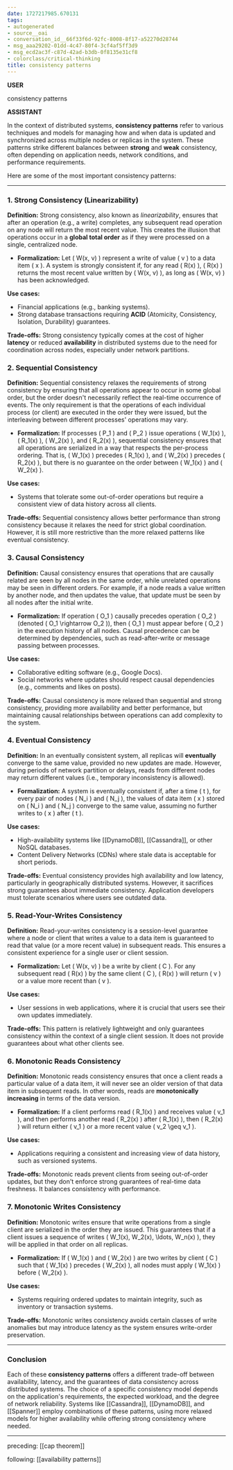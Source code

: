 ```yaml
---
date: 1727217985.670131
tags:
- autogenerated
- source__oai
- conversation_id__66f33f6d-92fc-8008-8f17-a52270d28744
- msg_aaa29202-01dd-4c47-80f4-3cf4af5ff3d9
- msg_ecd2ac3f-c87d-42ad-b3db-0f8135e31cf8
- colorclass/critical-thinking
title: consistency patterns
---
```


**USER**

consistency patterns


**ASSISTANT**

In the context of distributed systems, **consistency patterns** refer to various techniques and models for managing how and when data is updated and synchronized across multiple nodes or replicas in the system. These patterns strike different balances between **strong** and **weak** consistency, often depending on application needs, network conditions, and performance requirements.

Here are some of the most important consistency patterns:

---

### 1. **Strong Consistency (Linearizability)**

**Definition:** 
Strong consistency, also known as *linearizability*, ensures that after an operation (e.g., a write) completes, any subsequent read operation on any node will return the most recent value. This creates the illusion that operations occur in a **global total order** as if they were processed on a single, centralized node.

- **Formalization:** Let \( W(x, v) \) represent a write of value \( v \) to a data item \( x \). A system is strongly consistent if, for any read \( R(x) \), \( R(x) \) returns the most recent value written by \( W(x, v) \), as long as \( W(x, v) \) has been acknowledged.

**Use cases:**
- Financial applications (e.g., banking systems).
- Strong database transactions requiring **ACID** (Atomicity, Consistency, Isolation, Durability) guarantees.
  
**Trade-offs:** Strong consistency typically comes at the cost of higher **latency** or reduced **availability** in distributed systems due to the need for coordination across nodes, especially under network partitions.

### 2. **Sequential Consistency**

**Definition:**
Sequential consistency relaxes the requirements of strong consistency by ensuring that all operations appear to occur in some global order, but the order doesn't necessarily reflect the real-time occurrence of events. The only requirement is that the operations of each individual process (or client) are executed in the order they were issued, but the interleaving between different processes' operations may vary.

- **Formalization:** If processes \( P_1 \) and \( P_2 \) issue operations \( W_1(x) \), \( R_1(x) \), \( W_2(x) \), and \( R_2(x) \), sequential consistency ensures that all operations are serialized in a way that respects the per-process ordering. That is, \( W_1(x) \) precedes \( R_1(x) \), and \( W_2(x) \) precedes \( R_2(x) \), but there is no guarantee on the order between \( W_1(x) \) and \( W_2(x) \).

**Use cases:**
- Systems that tolerate some out-of-order operations but require a consistent view of data history across all clients.
  
**Trade-offs:** Sequential consistency allows better performance than strong consistency because it relaxes the need for strict global coordination. However, it is still more restrictive than the more relaxed patterns like eventual consistency.

### 3. **Causal Consistency**

**Definition:**
Causal consistency ensures that operations that are causally related are seen by all nodes in the same order, while unrelated operations may be seen in different orders. For example, if a node reads a value written by another node, and then updates the value, that update must be seen by all nodes after the initial write.

- **Formalization:** If operation \( O_1 \) causally precedes operation \( O_2 \) (denoted \( O_1 \rightarrow O_2 \)), then \( O_1 \) must appear before \( O_2 \) in the execution history of all nodes. Causal precedence can be determined by dependencies, such as read-after-write or message passing between processes.

**Use cases:**
- Collaborative editing software (e.g., Google Docs).
- Social networks where updates should respect causal dependencies (e.g., comments and likes on posts).

**Trade-offs:** Causal consistency is more relaxed than sequential and strong consistency, providing more availability and better performance, but maintaining causal relationships between operations can add complexity to the system.

### 4. **Eventual Consistency**

**Definition:**
In an eventually consistent system, all replicas will **eventually** converge to the same value, provided no new updates are made. However, during periods of network partition or delays, reads from different nodes may return different values (i.e., temporary inconsistency is allowed).

- **Formalization:** A system is eventually consistent if, after a time \( t \), for every pair of nodes \( N_i \) and \( N_j \), the values of data item \( x \) stored on \( N_i \) and \( N_j \) converge to the same value, assuming no further writes to \( x \) after \( t \).

**Use cases:**
- High-availability systems like [[DynamoDB]], [[Cassandra]], or other NoSQL databases.
- Content Delivery Networks (CDNs) where stale data is acceptable for short periods.

**Trade-offs:** Eventual consistency provides high availability and low latency, particularly in geographically distributed systems. However, it sacrifices strong guarantees about immediate consistency. Application developers must tolerate scenarios where users see outdated data.

### 5. **Read-Your-Writes Consistency**

**Definition:**
Read-your-writes consistency is a session-level guarantee where a node or client that writes a value to a data item is guaranteed to read that value (or a more recent value) in subsequent reads. This ensures a consistent experience for a single user or client session.

- **Formalization:** Let \( W(x, v) \) be a write by client \( C \). For any subsequent read \( R(x) \) by the same client \( C \), \( R(x) \) will return \( v \) or a value more recent than \( v \).

**Use cases:**
- User sessions in web applications, where it is crucial that users see their own updates immediately.
  
**Trade-offs:** This pattern is relatively lightweight and only guarantees consistency within the context of a single client session. It does not provide guarantees about what other clients see.

### 6. **Monotonic Reads Consistency**

**Definition:**
Monotonic reads consistency ensures that once a client reads a particular value of a data item, it will never see an older version of that data item in subsequent reads. In other words, reads are **monotonically increasing** in terms of the data version.

- **Formalization:** If a client performs read \( R_1(x) \) and receives value \( v_1 \), and then performs another read \( R_2(x) \) after \( R_1(x) \), then \( R_2(x) \) will return either \( v_1 \) or a more recent value \( v_2 \geq v_1 \).

**Use cases:**
- Applications requiring a consistent and increasing view of data history, such as versioned systems.
  
**Trade-offs:** Monotonic reads prevent clients from seeing out-of-order updates, but they don't enforce strong guarantees of real-time data freshness. It balances consistency with performance.

### 7. **Monotonic Writes Consistency**

**Definition:**
Monotonic writes ensure that write operations from a single client are serialized in the order they are issued. This guarantees that if a client issues a sequence of writes \( W_1(x), W_2(x), \ldots, W_n(x) \), they will be applied in that order on all replicas.

- **Formalization:** If \( W_1(x) \) and \( W_2(x) \) are two writes by client \( C \) such that \( W_1(x) \) precedes \( W_2(x) \), all nodes must apply \( W_1(x) \) before \( W_2(x) \).

**Use cases:**
- Systems requiring ordered updates to maintain integrity, such as inventory or transaction systems.

**Trade-offs:** Monotonic writes consistency avoids certain classes of write anomalies but may introduce latency as the system ensures write-order preservation.

---

### Conclusion

Each of these **consistency patterns** offers a different trade-off between availability, latency, and the guarantees of data consistency across distributed systems. The choice of a specific consistency model depends on the application's requirements, the expected workload, and the degree of network reliability. Systems like [[Cassandra]], [[DynamoDB]], and [[Spanner]] employ combinations of these patterns, using more relaxed models for higher availability while offering strong consistency where needed.


---

preceding: [[cap theorem]]  


following: [[availability patterns]]